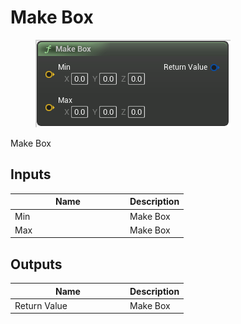 # Make Box

<div align="left" data-full-width="false">

<figure><img src="../../../../api/Math/Box/Make_Box.png" alt=""><figcaption></figcaption></figure>

</div>

Make Box

## Inputs

<table><thead><tr><th width="170">Name</th><th>Description</th></tr></thead><tbody><tr><td>Min</td><td>Make Box</td></tr><tr><td>Max</td><td>Make Box</td></tr></tbody></table>

## Outputs

<table><thead><tr><th width="170">Name</th><th>Description</th></tr></thead><tbody><tr><td>Return Value</td><td>Make Box</td></tr></tbody></table>
